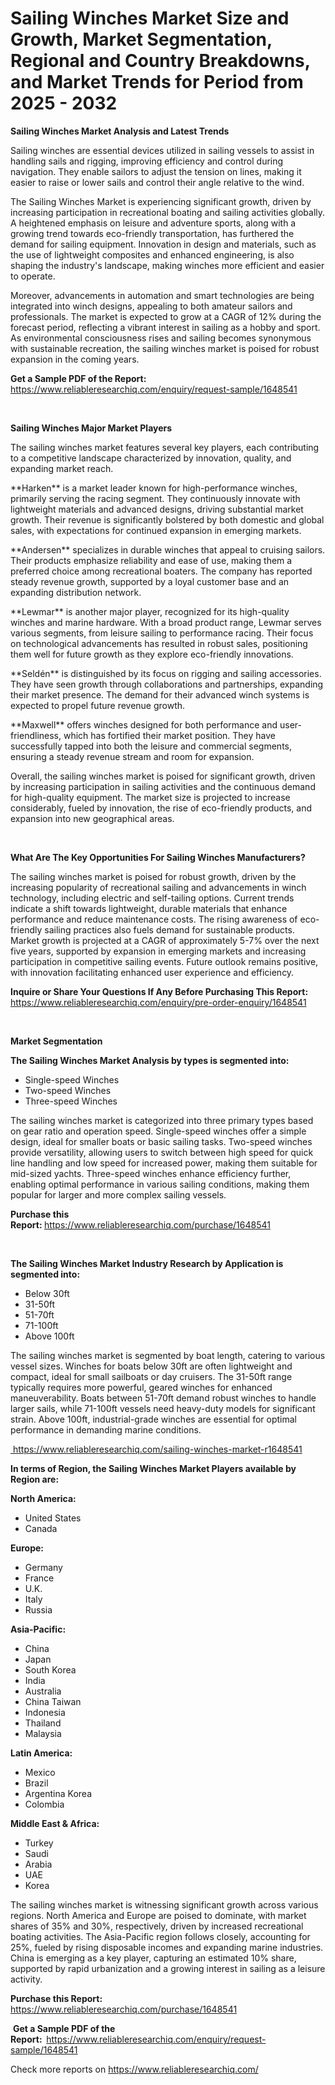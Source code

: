 <p><h1>Sailing Winches Market Size and Growth, Market Segmentation, Regional and Country Breakdowns, and Market Trends for Period from 2025 -  2032</h1></p><p><strong>Sailing Winches Market Analysis and Latest Trends</strong></p>
<p><p>Sailing winches are essential devices utilized in sailing vessels to assist in handling sails and rigging, improving efficiency and control during navigation. They enable sailors to adjust the tension on lines, making it easier to raise or lower sails and control their angle relative to the wind.</p><p>The Sailing Winches Market is experiencing significant growth, driven by increasing participation in recreational boating and sailing activities globally. A heightened emphasis on leisure and adventure sports, along with a growing trend towards eco-friendly transportation, has furthered the demand for sailing equipment. Innovation in design and materials, such as the use of lightweight composites and enhanced engineering, is also shaping the industry's landscape, making winches more efficient and easier to operate.</p><p>Moreover, advancements in automation and smart technologies are being integrated into winch designs, appealing to both amateur sailors and professionals. The market is expected to grow at a CAGR of 12% during the forecast period, reflecting a vibrant interest in sailing as a hobby and sport. As environmental consciousness rises and sailing becomes synonymous with sustainable recreation, the sailing winches market is poised for robust expansion in the coming years.</p></p>
<p><strong>Get a Sample PDF of the Report:&nbsp;</strong> <a href="https://www.reliableresearchiq.com/enquiry/request-sample/1648541?utm_campaign=2267&utm_medium=2&utm_source=Github&utm_content=ia&utm_term=18022025&utm_id=sailing-winches">https://www.reliableresearchiq.com/enquiry/request-sample/1648541</a></p>
<p>&nbsp;</p>
<p><strong>Sailing Winches Major Market Players</strong></p>
<p><p>The sailing winches market features several key players, each contributing to a competitive landscape characterized by innovation, quality, and expanding market reach. </p><p>**Harken** is a market leader known for high-performance winches, primarily serving the racing segment. They continuously innovate with lightweight materials and advanced designs, driving substantial market growth. Their revenue is significantly bolstered by both domestic and global sales, with expectations for continued expansion in emerging markets.</p><p>**Andersen** specializes in durable winches that appeal to cruising sailors. Their products emphasize reliability and ease of use, making them a preferred choice among recreational boaters. The company has reported steady revenue growth, supported by a loyal customer base and an expanding distribution network.</p><p>**Lewmar** is another major player, recognized for its high-quality winches and marine hardware. With a broad product range, Lewmar serves various segments, from leisure sailing to performance racing. Their focus on technological advancements has resulted in robust sales, positioning them well for future growth as they explore eco-friendly innovations.</p><p>**Seldén** is distinguished by its focus on rigging and sailing accessories. They have seen growth through collaborations and partnerships, expanding their market presence. The demand for their advanced winch systems is expected to propel future revenue growth.</p><p>**Maxwell** offers winches designed for both performance and user-friendliness, which has fortified their market position. They have successfully tapped into both the leisure and commercial segments, ensuring a steady revenue stream and room for expansion.</p><p>Overall, the sailing winches market is poised for significant growth, driven by increasing participation in sailing activities and the continuous demand for high-quality equipment. The market size is projected to increase considerably, fueled by innovation, the rise of eco-friendly products, and expansion into new geographical areas.</p></p>
<p>&nbsp;</p>
<p><strong>What Are The Key Opportunities For Sailing Winches Manufacturers?</strong></p>
<p><p>The sailing winches market is poised for robust growth, driven by the increasing popularity of recreational sailing and advancements in winch technology, including electric and self-tailing options. Current trends indicate a shift towards lightweight, durable materials that enhance performance and reduce maintenance costs. The rising awareness of eco-friendly sailing practices also fuels demand for sustainable products. Market growth is projected at a CAGR of approximately 5-7% over the next five years, supported by expansion in emerging markets and increasing participation in competitive sailing events. Future outlook remains positive, with innovation facilitating enhanced user experience and efficiency.</p></p>
<p><strong>Inquire or Share Your Questions If Any Before Purchasing This Report:</strong> <a href="https://www.reliableresearchiq.com/enquiry/pre-order-enquiry/1648541?utm_campaign=2267&utm_medium=2&utm_source=Github&utm_content=ia&utm_term=18022025&utm_id=sailing-winches">https://www.reliableresearchiq.com/enquiry/pre-order-enquiry/1648541</a></p>
<p>&nbsp;</p>
<p><strong>Market Segmentation</strong></p>
<p><strong>The Sailing Winches Market Analysis by types is segmented into:</strong></p>
<p><ul><li>Single-speed Winches</li><li>Two-speed Winches</li><li>Three-speed Winches</li></ul></p>
<p><p>The sailing winches market is categorized into three primary types based on gear ratio and operation speed. Single-speed winches offer a simple design, ideal for smaller boats or basic sailing tasks. Two-speed winches provide versatility, allowing users to switch between high speed for quick line handling and low speed for increased power, making them suitable for mid-sized yachts. Three-speed winches enhance efficiency further, enabling optimal performance in various sailing conditions, making them popular for larger and more complex sailing vessels.</p></p>
<p><strong>Purchase this Report:&nbsp;</strong><a href="https://www.reliableresearchiq.com/purchase/1648541?utm_campaign=2267&utm_medium=2&utm_source=Github&utm_content=ia&utm_term=18022025&utm_id=sailing-winches">https://www.reliableresearchiq.com/purchase/1648541</a></p>
<p>&nbsp;</p>
<p><strong>The Sailing Winches Market Industry Research by Application is segmented into:</strong></p>
<p><ul><li>Below 30ft</li><li>31-50ft</li><li>51-70ft</li><li>71-100ft</li><li>Above 100ft</li></ul></p>
<p><p>The sailing winches market is segmented by boat length, catering to various vessel sizes. Winches for boats below 30ft are often lightweight and compact, ideal for small sailboats or day cruisers. The 31-50ft range typically requires more powerful, geared winches for enhanced maneuverability. Boats between 51-70ft demand robust winches to handle larger sails, while 71-100ft vessels need heavy-duty models for significant strain. Above 100ft, industrial-grade winches are essential for optimal performance in demanding marine conditions.</p></p>
<p><a href="https://www.reliableresearchiq.com/sailing-winches-market-r1648541?utm_campaign=2267&utm_medium=2&utm_source=Github&utm_content=ia&utm_term=18022025&utm_id=sailing-winches">&nbsp;https://www.reliableresearchiq.com/sailing-winches-market-r1648541</a></p>
<p><strong>In terms of Region, the Sailing Winches Market Players available by Region are:</strong></p>
<p>
    <p> <strong> North America: </strong>
        <ul>
            <li>United States</li>
            <li>Canada</li>
        </ul>
        </p> 
    <p> <strong> Europe: </strong>
        <ul>
            <li>Germany</li>
            <li>France</li>
            <li>U.K.</li>
            <li>Italy</li>
            <li>Russia</li>
        </ul>
        </p> 
    <p> <strong> Asia-Pacific: </strong>
        <ul>
            <li>China</li>
            <li>Japan</li>
            <li>South Korea</li>
            <li>India</li>
            <li>Australia</li>
            <li>China Taiwan</li>
            <li>Indonesia</li>
            <li>Thailand</li>
            <li>Malaysia</li>
        </ul>
        </p> 
    <p> <strong> Latin America: </strong>
        <ul>
            <li>Mexico</li>
            <li>Brazil</li>
            <li>Argentina Korea</li>
            <li>Colombia</li>
        </ul>
        </p> 
    <p> <strong> Middle East & Africa: </strong>
        <ul>
            <li>Turkey</li>
            <li>Saudi</li>
            <li>Arabia</li>
            <li>UAE</li>
            <li>Korea</li>
        </ul>
    </p>
    </p>
<p><p>The sailing winches market is witnessing significant growth across various regions. North America and Europe are poised to dominate, with market shares of 35% and 30%, respectively, driven by increased recreational boating activities. The Asia-Pacific region follows closely, accounting for 25%, fueled by rising disposable incomes and expanding marine industries. China is emerging as a key player, capturing an estimated 10% share, supported by rapid urbanization and a growing interest in sailing as a leisure activity.</p></p>
<p><strong>Purchase this Report: </strong><a href="https://www.reliableresearchiq.com/purchase/1648541?utm_campaign=2267&utm_medium=2&utm_source=Github&utm_content=ia&utm_term=18022025&utm_id=sailing-winches">https://www.reliableresearchiq.com/purchase/1648541</a></p>
<p>&nbsp;<strong>Get a Sample PDF of the Report:&nbsp;&nbsp;</strong><a href="https://www.reliableresearchiq.com/enquiry/request-sample/1648541?utm_campaign=2267&utm_medium=2&utm_source=Github&utm_content=ia&utm_term=18022025&utm_id=sailing-winches">https://www.reliableresearchiq.com/enquiry/request-sample/1648541</a></p>
<p><strong></strong></p>
<p>Check more reports on <a href="https://www.reliableresearchiq.com/?utm_campaign=2267&utm_medium=2&utm_source=Github&utm_content=ia&utm_term=18022025&utm_id=sailing-winches">https://www.reliableresearchiq.com/</a></p>
